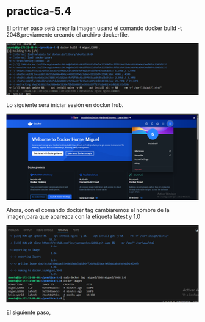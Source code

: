 # practica-5.4

El primer paso será crear la imagen usand el comando docker build -t 2048,previamente creando el archivo dockerfile.

![](imagenes/111.png)

Lo siguiente será iniciar sesión en docker hub.

![](imagenes/222.png)

Ahora, con el comando docker tag cambiaremos el nombre de la imagen,para que aparezca con la etiqueta latest y 1.0

![](imagenes/333.png)

El siguiente paso,